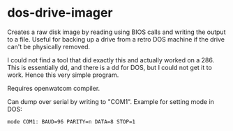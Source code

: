 # dos-drive-imager

Creates a raw disk image by reading using BIOS calls and writing the output to
a file. Useful for backing up a drive from a retro DOS machine if the drive
can't be physically removed.

I could not find a tool that did exactly this and actually worked on a 286.
This is essentially dd, and there is a dd for DOS, but I could not get it to
work. Hence this very simple program.

Requires openwatcom compiler.

Can dump over serial by writing to "COM1". Example for setting mode in DOS:

`mode COM1: BAUD=96 PARITY=n DATA=8 STOP=1`

